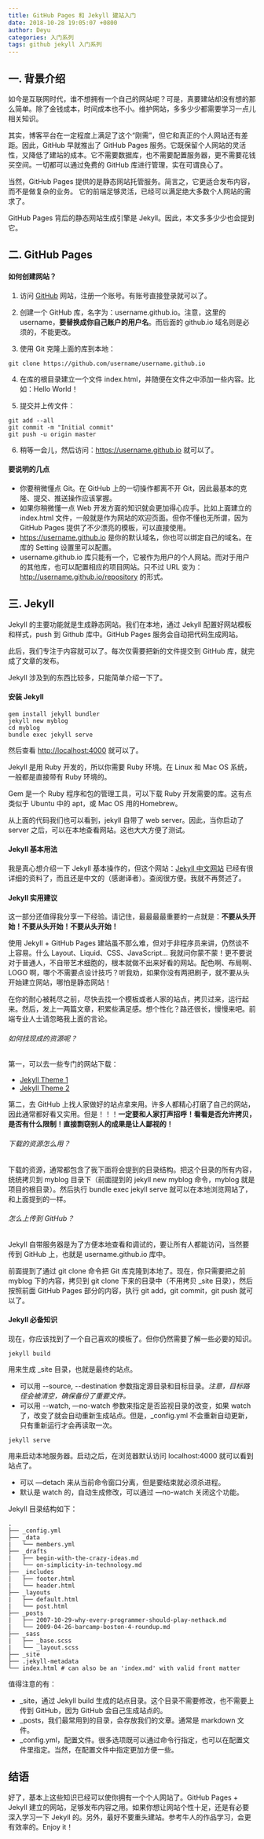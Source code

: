 ```yaml
---
title: GitHub Pages 和 Jekyll 建站入门
date: 2018-10-28 19:05:07 +0800
author: Deyu
categories: 入门系列
tags: github jekyll 入门系列
---
```


## 一. 背景介绍

如今是互联网时代，谁不想拥有一个自己的网站呢？可是，真要建站却没有想的那么简单。除了金钱成本，时间成本也不小。维护网站，多多少少都需要学习一点儿相关知识。

其实，博客平台在一定程度上满足了这个“刚需”，但它和真正的个人网站还有差距。因此，GitHub 早就推出了 GitHub Pages 服务。它既保留个人网站的灵活性，又降低了建站的成本。它不需要数据库，也不需要配置服务器，更不需要花钱买空间。一切都可以通过免费的 GitHub 库进行管理，实在可谓良心了。

<!--more-->

当然，GitHub Pages 提供的是静态网站托管服务。简言之，它更适合发布内容，而不是做复杂的业务。 它的前端足够灵活，已经可以满足绝大多数个人网站的需求了。

GitHub Pages 背后的静态网站生成引擎是 Jekyll。因此，本文多多少少也会提到它。


## 二. GitHub Pages

#### 如何创建网站？
1. 访问 [GitHub](https://www.github.com) 网站，注册一个账号。有账号直接登录就可以了。

2. 创建一个 GitHub 库，名字为：username.github.io。注意，这里的 username，**要替换成你自己账户的用户名**。而后面的 github.io 域名则是必须的，不能更改。

3. 使用 Git 克隆上面的库到本地：
```
git clone https://github.com/username/username.github.io
```
4. 在库的根目录建立一个文件 index.html，并随便在文件之中添加一些内容。比如：Hello World！

5. 提交并上传文件：
```
git add --all
git commit -m "Initial commit"
git push -u origin master
```
6. 稍等一会儿，然后访问：https://username.github.io 就可以了。

#### 要说明的几点
- 你要稍微懂点 Git。在 GitHub 上的一切操作都离不开 Git，因此最基本的克隆、提交、推送操作应该掌握。
- 如果你稍微懂一点 Web 开发方面的知识就会更加得心应手。比如上面建立的 index.html 文件，一般就是作为网站的欢迎页面。但你不懂也无所谓，因为 GitHub Pages 提供了不少漂亮的模板，可以直接使用。
- https://username.github.io 是你的默认域名，你也可以绑定自己的域名。在库的 Setting 设置里可以配置。
- username.github.io 库只能有一个，它被作为用户的个人网站。而对于用户的其他库，也可以配置相应的项目网站。只不过 URL 变为：http://username.github.io/repository 的形式。

## 三. Jekyll

Jekyll 的主要功能就是生成静态网站。我们在本地，通过 Jekyll 配置好网站模板和样式，push 到 Github 库中。GitHub Pages 服务会自动把代码生成网站。

此后，我们专注于内容就可以了。每次仅需要把新的文件提交到 GitHub 库，就完成了文章的发布。

Jekyll 涉及到的东西比较多，只能简单介绍一下了。

#### 安装 Jekyll

```
gem install jekyll bundler
jekyll new myblog
cd myblog
bundle exec jekyll serve
```
然后查看 [http://localhost:4000](http://localhost:4000/) 就可以了。

Jekyll 是用 Ruby 开发的，所以你需要 Ruby 环境。在 Linux 和 Mac OS 系统，一般都是直接带有 Ruby 环境的。

Gem 是一个 Ruby 程序和包的管理工具，可以下载 Ruby 开发需要的库。这有点类似于 Ubuntu 中的 apt，或 Mac OS 用的Homebrew。 

从上面的代码我们也可以看到，jekyll 自带了 web server。因此，当你启动了 server 之后，可以在本地查看网站。这也大大方便了测试。


#### Jekyll 基本用法

我是真心想介绍一下 Jekyll 基本操作的，但这个网站：[Jekyll 中文网站](https://www.jekyll.com.cn) 已经有很详细的资料了，而且还是中文的（感谢译者）。查阅很方便。我就不再赘述了。

#### Jekyll 实用建议

这一部分还值得我分享一下经验。请记住，最最最最重要的一点就是：**不要从头开始！不要从头开始！不要从头开始！**

使用 Jekyll + GitHub Pages 建站虽不那么难，但对于非程序员来讲，仍然谈不上容易。什么 Layout、Liquid、CSS、JavaScript... 我就问你蒙不蒙！更不要说对于普通人，不自带艺术细胞的，根本就做不出来好看的网站。配色啊、布局啊、LOGO 啊，哪个不需要点设计技巧？听我劝，如果你没有两把刷子，就不要从头开始建立网站，哪怕是静态网站！

在你的耐心被耗尽之前，尽快去找一个模板或者人家的站点，拷贝过来，运行起来。然后，发上一两篇文章，积累些满足感。想个性化？路还很长，慢慢来吧。前端专业人士请忽略我上面的言论。

###### 如何找现成的资源呢？

第一，可以去一些专门的网站下载：
- [Jekyll Theme 1](http://jekyllthemes.org/)
- [Jekyll Theme 2](https://jekyllthemes.io/)

第二，去 GitHub 上找人家做好的站点拿来用。许多人都精心打磨了自己的网站，因此通常都好看又实用。但是！！！**一定要和人家打声招呼！看看是否允许拷贝，是否有什么限制！直接剽窃别人的成果是让人鄙视的！**

###### 下载的资源怎么用？

下载的资源，通常都包含了我下面将会提到的目录结构。把这个目录的所有内容，统统拷贝到 myblog 目录下（前面提到的 jekyll new myblog 命令，myblog 就是项目的根目录）。然后执行 bundle exec jekyll serve 就可以在本地浏览网站了，和上面提到的一样。

###### 怎么上传到 GitHub？

Jekyll 自带服务器是为了方便本地查看和调试的，要让所有人都能访问，当然要传到 GitHub 上，也就是 username.github.io 库中。

前面提到了通过 git clone 命令把 Git 库克隆到本地了。现在，你只需要把之前 myblog 下的内容，拷贝到 git clone 下来的目录中（不用拷贝 _site 目录），然后按照前面 GitHub Pages 部分的内容，执行 git add，git commit，git push 就可以了。

#### Jekyll 必备知识

现在，你应该找到了一个自己喜欢的模板了。但你仍然需要了解一些必要的知识。

```
jekyll build
```
用来生成 _site 目录，也就是最终的站点。
- 可以用 --source, --destination 参数指定源目录和目标目录。*注意，目标路径会被清空，确保备份了重要文件。*
- 可以用 --watch, —no-watch 参数来指定是否监视目录的改变，如果 watch 了，改变了就会自动重新生成站点。但是，_config.yml 不会重新自动更新，只有重新运行才会再读取一次。

```
jekyll serve
```
用来启动本地服务器。启动之后，在浏览器默认访问 localhost:4000 就可以看到站点了。
- 可以 —detach 来从当前命令窗口分离，但是要结束就必须杀进程。
- 默认是 watch 的，自动生成修改，可以通过 —no-watch 关闭这个功能。

Jekyll 目录结构如下：
```
.
├── _config.yml
├── _data
|   └── members.yml
├── _drafts
|   ├── begin-with-the-crazy-ideas.md
|   └── on-simplicity-in-technology.md
├── _includes
|   ├── footer.html
|   └── header.html
├── _layouts
|   ├── default.html
|   └── post.html
├── _posts
|   ├── 2007-10-29-why-every-programmer-should-play-nethack.md
|   └── 2009-04-26-barcamp-boston-4-roundup.md
├── _sass
|   ├── _base.scss
|   └── _layout.scss
├── _site
├── .jekyll-metadata
└── index.html # can also be an 'index.md' with valid front matter
```
值得注意的有：
- _site，通过 Jekyll build 生成的站点目录。这个目录不需要修改，也不需要上传到 GitHub，因为 GitHub 会自己生成站点的。
- _posts，我们最常用到的目录，会存放我们的文章。通常是 markdown 文件。
- _config.yml，配置文件。很多选项既可以通过命令行指定，也可以在配置文件里指定。当然，在配置文件中指定更加方便一些。

## 结语

好了，基本上这些知识已经可以使你拥有一个个人网站了。GitHub Pages + Jekyll 建立的网站，足够发布内容之用。如果你想让网站个性十足，还是有必要深入学习一下 Jekyll 的。另外，最好不要重头建站。参考牛人的作品学习，会更有效率的。Enjoy it！


&nbsp;
&nbsp;
